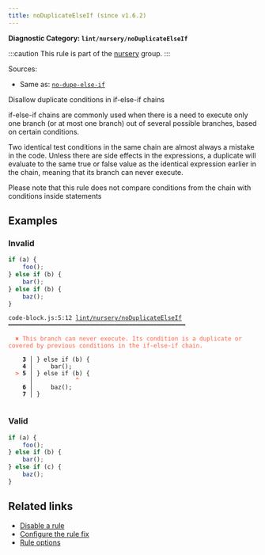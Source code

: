 ```yaml
---
title: noDuplicateElseIf (since v1.6.2)
---
```


**Diagnostic Category: `lint/nursery/noDuplicateElseIf`**

:::caution
This rule is part of the [nursery](/linter/rules/#nursery) group.
:::

Sources: 
- Same as: <a href="https://eslint.org/docs/latest/rules/no-dupe-else-if" target="_blank"><code>no-dupe-else-if</code></a>

Disallow duplicate conditions in if-else-if chains

if-else-if chains are commonly used when there is a need to execute only one branch
(or at most one branch) out of several possible branches, based on certain conditions.

Two identical test conditions in the same chain are almost always a mistake in the code.
Unless there are side effects in the expressions,
a duplicate will evaluate to the same true or false value as the identical expression earlier in the chain,
meaning that its branch can never execute.

Please note that this rule does not compare conditions from the chain with conditions inside statements

## Examples

### Invalid

```js
if (a) {
    foo();
} else if (b) {
    bar();
} else if (b) {
    baz();
}
```

<pre class="language-text"><code class="language-text">code-block.js:5:12 <a href="https://biomejs.dev/linter/rules/no-duplicate-else-if">lint/nursery/noDuplicateElseIf</a> ━━━━━━━━━━━━━━━━━━━━━━━━━━━━━━━━━━━━━━━━━━━━━━━━━━

<strong><span style="color: Tomato;">  </span></strong><strong><span style="color: Tomato;">✖</span></strong> <span style="color: Tomato;">This branch can never execute. Its condition is a duplicate or covered by previous conditions in the if-else-if chain.</span>
  
    <strong>3 │ </strong>} else if (b) {
    <strong>4 │ </strong>    bar();
<strong><span style="color: Tomato;">  </span></strong><strong><span style="color: Tomato;">&gt;</span></strong> <strong>5 │ </strong>} else if (b) {
   <strong>   │ </strong>           <strong><span style="color: Tomato;">^</span></strong>
    <strong>6 │ </strong>    baz();
    <strong>7 │ </strong>}
  
</code></pre>

### Valid

```js
if (a) {
    foo();
} else if (b) {
    bar();
} else if (c) {
    baz();
}
```

## Related links

- [Disable a rule](/linter/#disable-a-lint-rule)
- [Configure the rule fix](/linter#configure-the-rule-fix)
- [Rule options](/linter/#rule-options)
